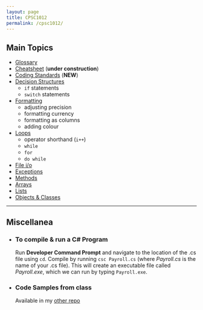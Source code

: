 ```yaml
---
layout: page
title: CPSC1012
permalink: /cpsc1012/
---
```


## Main Topics
- [Glossary](./glossary)
- [Cheatsheet](./cheatsheet) (****under construction****)
- [Coding Standards](./standards) (****NEW****)
- [Decision Structures](./decisionstructures)
  - `if` statements
  - `switch` statements
- [Formatting](./formatting)
  - adjusting precision
  - formatting currency
  - formatting as columns
  - adding colour
- [Loops](./loops)
  - operator shorthand (`i++`)
  - `while`
  - `for`
  - `do while`
- [File i/o](./fileIO) 
- [Exceptions](./exceptions)
- [Methods](./methods)
- [Arrays](./arrays)
- [Lists](./lists)
- [Objects & Classes](./objects)


***

## Miscellanea

- ### To compile & run a C# Program

   Run **Developer Command Prompt** and navigate to the location of the .cs file using `cd`.
   Compile by running ```csc Payroll.cs``` (where _Payroll.cs_ is the name of your .cs file).
   This will create an executable file called _Payroll.exe_, which we can run by typing ```Payroll.exe```.

- ### Code Samples from class

   Available in my [other repo](https://github.com/dmarshNAIT/cpsc1012)




